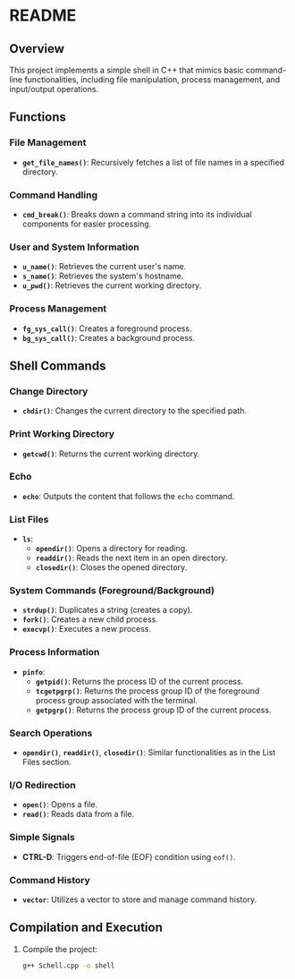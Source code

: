 # README

## Overview
This project implements a simple shell in C++ that mimics basic command-line functionalities, including file manipulation, process management, and input/output operations.

## Functions

### File Management
- **`get_file_names()`**: Recursively fetches a list of file names in a specified directory.

### Command Handling
- **`cmd_break()`**: Breaks down a command string into its individual components for easier processing.

### User and System Information
- **`u_name()`**: Retrieves the current user's name.
- **`s_name()`**: Retrieves the system's hostname.
- **`u_pwd()`**: Retrieves the current working directory.

### Process Management
- **`fg_sys_call()`**: Creates a foreground process.
- **`bg_sys_call()`**: Creates a background process.

## Shell Commands

### Change Directory
- **`chdir()`**: Changes the current directory to the specified path.

### Print Working Directory
- **`getcwd()`**: Returns the current working directory.

### Echo
- **`echo`**: Outputs the content that follows the `echo` command.

### List Files
- **`ls`**:
  - **`opendir()`**: Opens a directory for reading.
  - **`readdir()`**: Reads the next item in an open directory.
  - **`closedir()`**: Closes the opened directory.

### System Commands (Foreground/Background)
- **`strdup()`**: Duplicates a string (creates a copy).
- **`fork()`**: Creates a new child process.
- **`execvp()`**: Executes a new process.

### Process Information
- **`pinfo`**:
  - **`getpid()`**: Returns the process ID of the current process.
  - **`tcgetpgrp()`**: Returns the process group ID of the foreground process group associated with the terminal.
  - **`getpgrp()`**: Returns the process group ID of the current process.

### Search Operations
- **`opendir()`**, **`readdir()`**, **`closedir()`**: Similar functionalities as in the List Files section.

### I/O Redirection
- **`open()`**: Opens a file.
- **`read()`**: Reads data from a file.

### Simple Signals
- **CTRL-D**: Triggers end-of-file (EOF) condition using `eof()`.

### Command History
- **`vector`**: Utilizes a vector to store and manage command history.

## Compilation and Execution
1. Compile the project:
   ```bash
   g++ Schell.cpp -o shell

